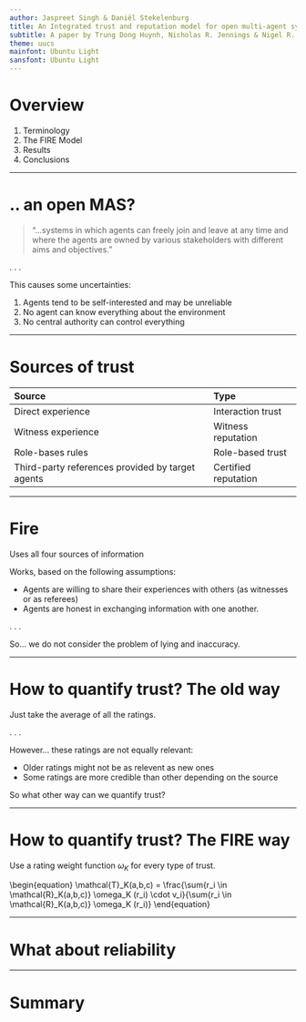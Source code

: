 ```yaml
---
author: Jaspreet Singh & Daniël Stekelenburg
title: An Integrated trust and reputation model for open multi-agent systems
subtitle: A paper by Trung Dong Huynh, Nicholas R. Jennings & Nigel R. Shadbolt
theme: uucs
mainfont: Ubuntu Light
sansfont: Ubuntu Light
---
```


# Overview

1. Terminology
2. The FIRE Model
3. Results
4. Conclusions

---

# .. an open MAS?

> “...systems in which agents can freely join and leave at any time and where the agents are owned by various stakeholders with different aims and objectives.”

. . .

This causes some uncertainties:
1. Agents tend to be self-interested and may be unreliable
2. No agent can know everything about the environment
3. No central authority can control everything


---

# Sources of trust

| Source                                           | Type          |
|:-------------                                    |:-------------|
| Direct experience                                | Interaction trust    |
| Witness experience                               | Witness reputation   |
| Role-bases rules                                 | Role-based trust     | 
| Third-party references provided by target agents | Certified reputation |


---

# Fire

Uses all four sources of information

Works, based on the following assumptions:
* Agents are willing to share their experiences with others (as witnesses or as referees)
* Agents are honest in exchanging information with one another.

. . .

So… we do not consider the problem of lying and inaccuracy.

---

# How to quantify trust? The old way

Just take the average of all the ratings.

. . .

However... these ratings are not equally relevant: 
* Older ratings might not be as relevent as new ones
* Some ratings are more credible than other depending on the source

So what other way can we quantify trust?

---

# How to quantify trust? The FIRE way

Use a rating weight function $\omega_K$ for every type of trust.

\begin{equation} \mathcal{T}_K(a,b,c) = \frac{\sum{r_i \in \mathcal{R}_K(a,b,c)} \omega_K (r_i) \cdot v_i}{\sum{r_i \in \mathcal{R}_K(a,b,c)} \omega_K (r_i)} \end{equation}

---

# What about reliability

---

# Summary


<!-- Local Variables:  -->
<!-- pandoc/write: beamer -->
<!-- pandoc/latex-engine: "xelatex" -->
<!-- pandoc/template: "beamer-template.tex" -->
<!-- End:  -->
